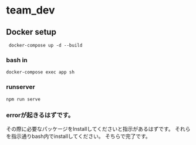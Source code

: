 # team_dev

## Docker setup
```
 docker-compose up -d --build
```

### bash in
```
docker-compose exec app sh
```

### runserver
```
npm run serve
```

### errorが起きるはずです。
その際に必要なパッケージをInstallしてくださいと指示があるはずです。
それらを指示通りbash内でinstallしてください。
そちらで完了です。

